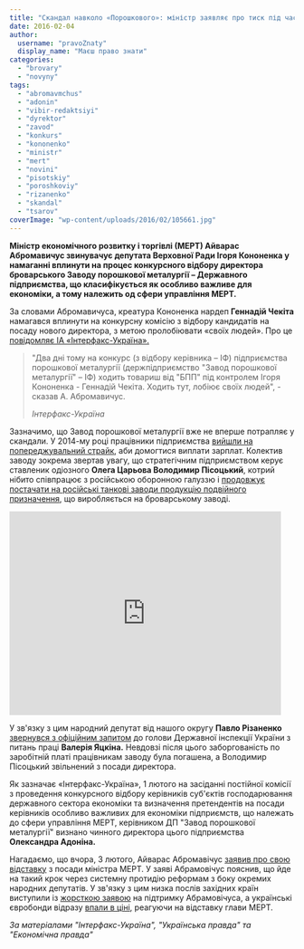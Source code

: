 ```yaml
---
title: "Скандал навколо «Порошкового»: міністр заявляє про тиск під час обрання нового директора заводу"
date: 2016-02-04
author: 
  username: "pravoZnaty"
  display_name: "Маєш право знати"
categories: 
  - "brovary"
  - "novyny"
tags: 
  - "abromavmchus"
  - "adonin"
  - "vibir-redaktsiyi"
  - "dyrektor"
  - "zavod"
  - "konkurs"
  - "kononenko"
  - "ministr"
  - "mert"
  - "novini"
  - "pisotskiy"
  - "poroshkoviy"
  - "rizanenko"
  - "skandal"
  - "tsarov"
coverImage: "wp-content/uploads/2016/02/105661.jpg"
---
```


**Міністр економічного розвитку і торгівлі (МЕРТ) Айварас Абромавичус звинувачує депутата Верховної Ради Ігоря Кононенка у намаганні вплинути на процес конкурсного відбору директора броварського Заводу порошкової металургії – Державного підприємства, що класифікується як особливо важливе для економіки, а тому належить од сфери управління МЕРТ.**

За словами Абромавичуса, креатура Кононенка нардеп **Геннадій Чекіта** намагався вплинути на конкурсну комісію з відбору кандидатів на посаду нового директора, з метою пролобіювати «своїх людей». Про це [повідомляє ІА «Інтерфакс-Україна».](http://ua.interfax.com.ua/news/political/322054.html)

> "Два дні тому на конкурс (з відбору керівника – ІФ) підприємства порошкової металургії (держпідприємство "Завод порошкової металургії" – ІФ) ходить товариш від "БПП" під контролем Ігоря Кононенка - Геннадій Чекіта. Ходить тут, лобіює своїх людей", - сказав А. Абромавичус.
> 
> _Інтерфакс-Україна_

Зазначимо, що Завод порошкової металургії вже не вперше потрапляє у скандали. У 2014-му році працівники підприємства [вийшли на попереджувальний страйк](https://mpz.brovary.org/poroshkoviy-zavod-gotuyetsya-do-strayku-robitniki-vimagayut-viplati-zarplat-ta-zvilnennya-z-posad-lyudey-tsarova/), аби домогтися виплати зарплат. Колектив заводу зокрема звертав увагу, що стратегічним підприємством керує ставленик одіозного **Олега Царьова Володимир Пісоцький**, котрий нібито співпрацює з російською оборонною галуззю і [продовжує постачати на російські танкові заводи продукцію подвійного призначення](https://mpz.brovary.org/oboronniy-zavod-u-brovarah-kontrolyuyut-lyudi-tsarova-ta-kolesnikova/), що виробляється на броварському заводі.

<iframe src="https://www.youtube.com/embed/w6nuNmckzkI" width="480" height="360" frameborder="0" allowfullscreen="allowfullscreen"></iframe>

У зв'язку з цим народний депутат від нашого округу **Павло Різаненко** [звернувся з офіційним запитом](https://mpz.brovary.org/problema-brovarskogo-poroshkovogo-zavodu-viyshla-na-riven-verhovnoyi-radi/) до голови Державної інспекції України з питань праці **Валерія Яцкіна.** Невдовзі після цього заборгованість по заробітній платі працівникам заводу була погашена, а Володимир Пісоцький звільнений з посади директора.

Як зазначає «Інтерфакс-Україна», 1 лютого на засіданні постійної комісії з проведення конкурсного відбору керівників суб'єктів господарювання державного сектора економіки та визначення претендентів на посади керівників особливо важливих для економіки підприємств, що належать до сфери управління МЕРТ, керівником ДП "Завод порошкової металургії" визнано чинного директора цього підприємства **Олександра Адоніна.**

Нагадаємо, що вчора, 3 лютого, Айварас Абромавічус [заявив про свою відставку](http://www.pravda.com.ua/news/2016/02/3/7097676/) з посади міністра МЕРТ. У заяві Абрамовічус пояснив, що йде на такий крок через системну протидію реформам з боку окремих народних депутатів. У зв'язку з цим низка послів західних країн виступили із [жорсткою заявою](http://www.pravda.com.ua/news/2016/02/3/7097715/) на підтримку Абрамовічуса, а українські євробонди відразу [впали в ціні,](http://www.epravda.com.ua/news/2016/02/3/579738/) реагуючи на відставку глави МЕРТ.

_За матеріалами "Інтерфакс-Україна", "Українська правда" та "Економічна правда"_
